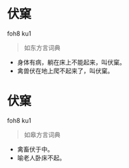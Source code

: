 # 伏窠
foh8 ku1
> 如东方言词典
- 身体有病，躺在床上不能起来，叫伏窠。
- 禽兽伏在地上爬不起来了，叫伏窠。

# 伏窠
foh8 ku1
> 如皋方言词典
- 禽畜伏于中。
- 喻老人卧床不起。
